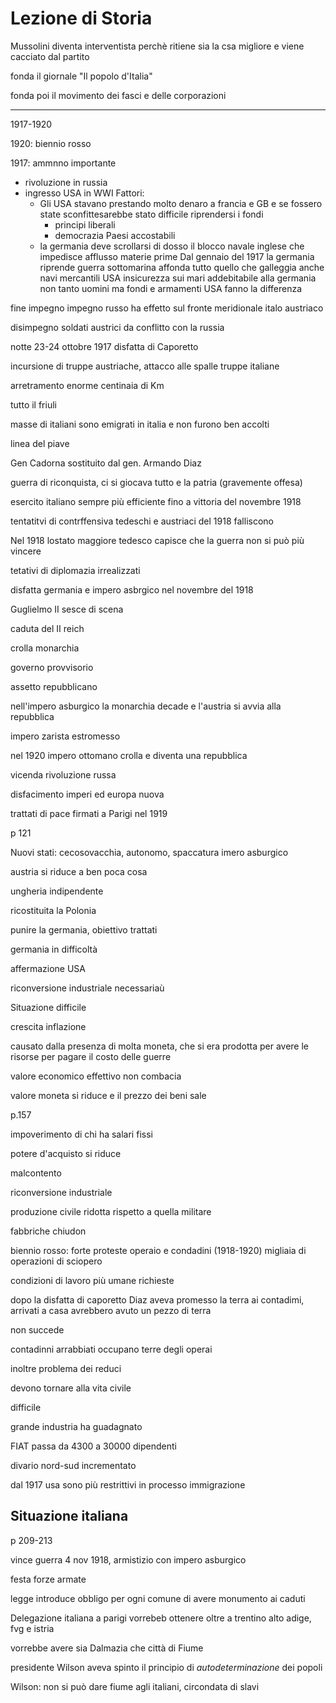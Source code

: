 # Lezione di Storia


Mussolini diventa interventista perchè ritiene sia la csa migliore e viene cacciato dal partito

fonda il giornale "Il popolo d'Italia"

fonda poi il movimento dei fasci e delle corporazioni

---


1917-1920


1920: biennio rosso

1917: ammnno importante
* rivoluzione in russia
* ingresso USA in WWI
Fattori:
	* Gli USA stavano prestando molto denaro a francia e GB e se fossero state sconfittesarebbe stato difficile riprendersi i fondi
		* principi liberali
		* democrazia
Paesi accostabili
	* la germania deve scrollarsi di dosso il blocco navale inglese che impedisce afflusso materie prime
	Dal gennaio del 1917 la germania riprende guerra sottomarina
	affonda tutto quello che galleggia
	anche navi mercantili USA
	insicurezza sui mari addebitabile alla germania
non tanto uomini ma fondi e armamenti USA fanno la differenza

fine impegno impegno russo ha effetto sul fronte meridionale italo austriaco

disimpegno soldati austrici da conflitto con la russia

notte 23-24 ottobre 1917 
disfatta di Caporetto

incursione di truppe austriache, attacco alle spalle truppe italiane

arretramento enorme
centinaia di Km

tutto il friuli

masse di italiani sono emigrati in italia e non furono ben accolti

linea del piave

Gen Cadorna sostituito dal gen. Armando Diaz

guerra di riconquista, ci si giocava tutto e la patria (gravemente offesa)

esercito italiano sempre più efficiente fino a vittoria del novembre 1918




tentatitvi di contrffensiva tedeschi e austriaci del 1918 falliscono

Nel 1918 lostato maggiore tedesco capisce che la guerra non si può più vincere

tetativi di diplomazia irrealizzati

disfatta germania e impero asbrgico nel novembre del 1918

Guglielmo II sesce di scena 

caduta del II reich

crolla monarchia

governo provvisorio

assetto repubblicano


nell'impero asburgico la monarchia decade e l'austria si avvia alla repubblica

impero zarista estromesso

nel 1920 impero ottomano crolla e diventa una repubblica

vicenda rivoluzione russa

disfacimento imperi ed europa nuova 

trattati di pace firmati a Parigi nel 1919

p 121

Nuovi stati:
cecosovacchia, autonomo, spaccatura imero asburgico

austria si riduce a ben poca cosa

ungheria indipendente

ricostituita la Polonia

punire la germania, obiettivo trattati

germania in difficoltà

affermazione USA


riconversione industriale necessariaù

Situazione difficile

crescita inflazione

causato dalla presenza di molta moneta, che si era prodotta per avere le risorse per pagare il costo delle guerre

valore economico effettivo non combacia

valore moneta si riduce e il prezzo dei beni sale

p.157


impoverimento di chi ha salari fissi

potere d'acquisto si riduce

malcontento



riconversione industriale

produzione civile ridotta rispetto a quella militare 

fabbriche chiudon

biennio rosso: forte proteste operaio e condadini (1918-1920)
migliaia di operazioni di sciopero

condizioni di lavoro più umane richieste



dopo la disfatta di caporetto Diaz aveva promesso la terra ai contadimi, arrivati a casa avrebbero avuto un pezzo di terra

non succede

contadinni arrabbiati
occupano terre degli operai

inoltre problema dei reduci

devono tornare alla vita civile

difficile

grande industria ha guadagnato

FIAT passa da 4300 a 30000 dipendenti

divario nord-sud incrementato

dal 1917 usa sono più restrittivi in processo immigrazione

## Situazione italiana
p 209-213 

vince guerra 4 nov 1918, armistizio con impero asburgico

festa forze armate

legge introduce obbligo per ogni comune di avere monumento ai caduti

Delegazione italiana a parigi vorrebeb ottenere oltre a trentino alto adige, fvg e istria

vorrebbe  avere sia Dalmazia che città di Fiume

presidente Wilson aveva spinto il principio di _autodeterminazione_ dei popoli

Wilson: non si può dare fiume agli italiani, circondata di slavi


<!--stackedit_data:
eyJoaXN0b3J5IjpbMTIwMDMyNTM0LDE5NjYyMzM4MzJdfQ==
-->